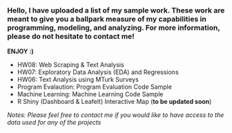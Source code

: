 ### Hello, I have uploaded a list of my sample work. These work are meant to give you a ballpark measure of my capabilities in programming, modeling, and analyzing. For more information, please do not hesitate to contact me!

**ENJOY :)**

* HW08: Web Scraping & Text Analysis
* HW07: Exploratory Data Analysis (EDA) and Regressions
* HW06: Text Analysis using MTurk Surveys
* Program Evalaution: Program Evaluation Code Sample
* Machine Learning: Machine Learning Code Sample 
* R Shiny (Dashboard & Leafelt) Interactive Map (**to be updated soon**)


*Notes: Please feel free to contact me if you would like to have access to the data used for any of the projects*
